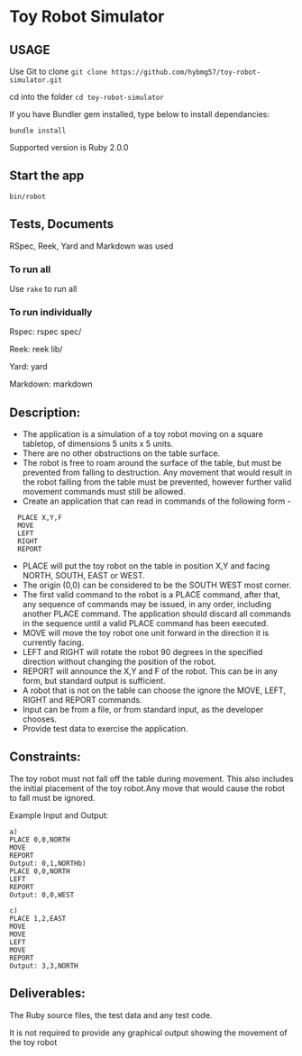 # Toy Robot Simulator

## USAGE

Use Git to clone
`git clone https://github.com/hybmg57/toy-robot-simulator.git` 

cd into the folder
`cd toy-robot-simulator`

If you have Bundler gem installed, type below to install dependancies:

`bundle install`

Supported version is Ruby 2.0.0

## Start the app

`bin/robot`

## Tests, Documents

RSpec, Reek, Yard and Markdown was used

### To run all
Use `rake` to run all

### To run individually

Rspec: rspec spec/

Reek: reek lib/

Yard: yard

Markdown: markdown



## Description:

* The application is a simulation of a toy robot moving on a square tabletop, of dimensions 5 units x 5 units.
* There are no other obstructions on the table surface.
* The robot is free to roam around the surface of the table, but must be prevented from falling to destruction. Any movement that would result in the robot falling from the table must be prevented, however further valid movement commands must still be allowed.
* Create an application that can read in commands of the following form -

```
  PLACE X,Y,F  
  MOVE  
  LEFT  
  RIGHT  
  REPORT  
```

* PLACE will put the toy robot on the table in position X,Y and facing NORTH, SOUTH, EAST or WEST.
* The origin (0,0) can be considered to be the SOUTH WEST most corner.
* The first valid command to the robot is a PLACE command, after that, any sequence of commands may be issued, in any order, including another PLACE command. The application should discard all commands in the sequence until a valid PLACE command has been executed.
* MOVE will move the toy robot one unit forward in the direction it is currently facing.
* LEFT and RIGHT will rotate the robot 90 degrees in the specified direction without changing the position of the robot.
* REPORT will announce the X,Y and F of the robot. This can be in any form, but standard output is sufficient.
* A robot that is not on the table can choose the ignore the MOVE, LEFT, RIGHT and REPORT commands.
* Input can be from a file, or from standard input, as the developer chooses.
* Provide test data to exercise the application.


## Constraints:

The toy robot must not fall off the table during movement. This also includes the initial placement of the toy robot.Any move that would cause the robot to fall must be ignored.

Example Input and Output:

```	
a)
PLACE 0,0,NORTH
MOVE
REPORT
Output: 0,1,NORTHb)
PLACE 0,0,NORTH
LEFT
REPORT
Output: 0,0,WEST
```

```
c)
PLACE 1,2,EAST
MOVE
MOVE
LEFT
MOVE
REPORT
Output: 3,3,NORTH
```

## Deliverables:

The Ruby source files, the test data and any test code.

It is not required to provide any graphical output showing the movement of the toy robot